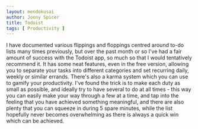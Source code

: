 ```yaml
---
layout: mendokusai
author: Jonny Spicer
title: Todoist
tags: [ Productivity ]
---
```

I have documented various flippings and floppings centred around to-do lists many times previously, but over the past month or so I've had a fair amount of success
with the Todoist app, so much so that I would tentatively recommend it. It has some neat features, even in the free version, allowing you to separate your tasks into
different categories and set recurring daily, weekly or similar errands. There's also a karma system which you can use to gamify your productivity. I've found the trick
is to make each duty as small as possible, and ideally try to have several to do at all times - this way you can easily make your way through a few at a time, and tap
into the feeling that you have achieved something meaningful, and there are also plenty that you can squeeze in during 5 spare minutes, while the list hopefully never
becomes overwhelming as there is always a quick win which can be achieved.
